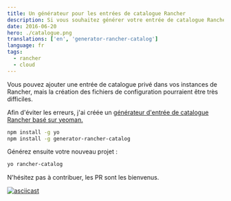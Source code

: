```yaml
---
title: Un générateur pour les entrées de catalogue Rancher
description: Si vous souhaitez générer votre entrée de catalogue Rancher simplement, ce générateur de yeoman est là pour vous, alors essayez-le.
date: 2016-06-20
hero: ./catalogue.png
translations: ['en', 'generator-rancher-catalog']
language: fr
tags:
  - rancher
  - cloud
---
```


Vous pouvez ajouter une entrée de catalogue privé dans vos instances de Rancher, mais la création
des fichiers de configuration pourraient être très difficiles.

Afin d'éviter les erreurs, j'ai créée un [générateur d'entrée de catalogue Rancher basé sur
yeoman.](https://github.com/Slashgear/generator-rancher-catalog)

```bash
npm install -g yo
npm install -g generator-rancher-catalog
```

Générez ensuite votre nouveau projet :

```bash
yo rancher-catalog
```

N'hésitez pas à contribuer, les PR sont les bienvenus.

[![asciicast](https://asciinema.org/a/644asuhwcljfkzm3j4g9j6qsg.png)](https://asciinema.org/a/644asuhwcljfkzm3j4g9j6qsg)
